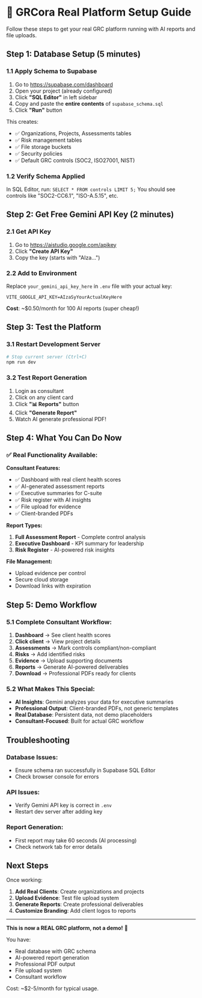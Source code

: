 # 🚀 GRCora Real Platform Setup Guide

Follow these steps to get your real GRC platform running with AI reports and file uploads.

## Step 1: Database Setup (5 minutes)

### 1.1 Apply Schema to Supabase
1. Go to https://supabase.com/dashboard
2. Open your project (already configured)
3. Click **"SQL Editor"** in left sidebar
4. Copy and paste the **entire contents** of `supabase_schema.sql`
5. Click **"Run"** button

This creates:
- ✅ Organizations, Projects, Assessments tables
- ✅ Risk management tables
- ✅ File storage buckets
- ✅ Security policies
- ✅ Default GRC controls (SOC2, ISO27001, NIST)

### 1.2 Verify Schema Applied
In SQL Editor, run: `SELECT * FROM controls LIMIT 5;`
You should see controls like "SOC2-CC6.1", "ISO-A.5.15", etc.

## Step 2: Get Free Gemini API Key (2 minutes)

### 2.1 Get API Key
1. Go to https://aistudio.google.com/apikey
2. Click **"Create API Key"**
3. Copy the key (starts with "AIza...")

### 2.2 Add to Environment
Replace `your_gemini_api_key_here` in `.env` file with your actual key:
```
VITE_GOOGLE_API_KEY=AIzaSyYourActualKeyHere
```

**Cost**: ~$0.50/month for 100 AI reports (super cheap!)

## Step 3: Test the Platform

### 3.1 Restart Development Server
```bash
# Stop current server (Ctrl+C)
npm run dev
```

### 3.2 Test Report Generation
1. Login as consultant
2. Click on any client card
3. Click **"📊 Reports"** button
4. Click **"Generate Report"**
5. Watch AI generate professional PDF!

## Step 4: What You Can Do Now

### ✅ Real Functionality Available:

**Consultant Features:**
- ✅ Dashboard with real client health scores
- ✅ AI-generated assessment reports
- ✅ Executive summaries for C-suite
- ✅ Risk register with AI insights
- ✅ File upload for evidence
- ✅ Client-branded PDFs

**Report Types:**
1. **Full Assessment Report** - Complete control analysis
2. **Executive Dashboard** - KPI summary for leadership
3. **Risk Register** - AI-powered risk insights

**File Management:**
- Upload evidence per control
- Secure cloud storage
- Download links with expiration

## Step 5: Demo Workflow

### 5.1 Complete Consultant Workflow:
1. **Dashboard** → See client health scores
2. **Click client** → View project details
3. **Assessments** → Mark controls compliant/non-compliant
4. **Risks** → Add identified risks
5. **Evidence** → Upload supporting documents
6. **Reports** → Generate AI-powered deliverables
7. **Download** → Professional PDFs ready for clients

### 5.2 What Makes This Special:
- **AI Insights**: Gemini analyzes your data for executive summaries
- **Professional Output**: Client-branded PDFs, not generic templates
- **Real Database**: Persistent data, not demo placeholders
- **Consultant-Focused**: Built for actual GRC workflow

## Troubleshooting

### Database Issues:
- Ensure schema ran successfully in Supabase SQL Editor
- Check browser console for errors

### API Issues:
- Verify Gemini API key is correct in `.env`
- Restart dev server after adding key

### Report Generation:
- First report may take 60 seconds (AI processing)
- Check network tab for error details

## Next Steps

Once working:
1. **Add Real Clients**: Create organizations and projects
2. **Upload Evidence**: Test file upload system
3. **Generate Reports**: Create professional deliverables
4. **Customize Branding**: Add client logos to reports

---

**This is now a REAL GRC platform, not a demo!** 🎉

You have:
- Real database with GRC schema
- AI-powered report generation
- Professional PDF output
- File upload system
- Consultant workflow

Cost: ~$2-5/month for typical usage.